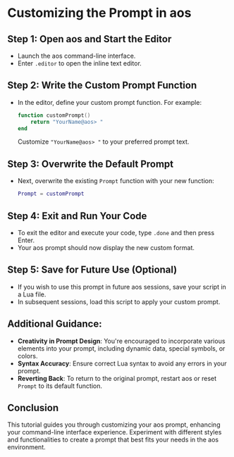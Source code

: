 # Customizing the Prompt in aos

## Step 1: Open aos and Start the Editor

- Launch the aos command-line interface.
- Enter `.editor` to open the inline text editor.

## Step 2: Write the Custom Prompt Function

- In the editor, define your custom prompt function. For example:
  ```lua
  function customPrompt()
      return "YourName@aos> "
  end
  ```
  Customize `"YourName@aos> "` to your preferred prompt text.

## Step 3: Overwrite the Default Prompt

- Next, overwrite the existing `Prompt` function with your new function:
  ```lua
  Prompt = customPrompt
  ```

## Step 4: Exit and Run Your Code

- To exit the editor and execute your code, type `.done` and then press Enter.
- Your aos prompt should now display the new custom format.

## Step 5: Save for Future Use (Optional)

- If you wish to use this prompt in future aos sessions, save your script in a Lua file.
- In subsequent sessions, load this script to apply your custom prompt.

## Additional Guidance:

- **Creativity in Prompt Design**: You're encouraged to incorporate various elements into your prompt, including dynamic data, special symbols, or colors.
- **Syntax Accuracy**: Ensure correct Lua syntax to avoid any errors in your prompt.
- **Reverting Back**: To return to the original prompt, restart aos or reset `Prompt` to its default function.

## Conclusion

This tutorial guides you through customizing your aos prompt, enhancing your command-line interface experience. Experiment with different styles and functionalities to create a prompt that best fits your needs in the aos environment.
